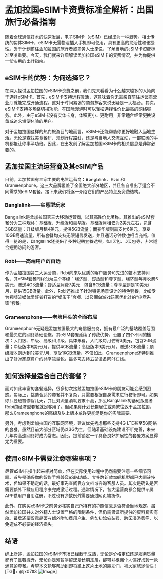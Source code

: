 # 孟加拉国eSIM卡资费标准全解析：出国旅行必备指南

随着全球通信技术的快速发展，电子SIM卡（eSIM）已经成为一种趋势。相比传统的实体SIM卡，eSIM卡无需物理插入手机即可使用，具有更高的灵活性和便捷性。对于计划前往孟加拉国的旅行者或商务人士来说，了解当地的eSIM卡资费标准至关重要。今天，我们就来详细解读孟加拉国eSIM卡的资费情况，并为你提供一份实用的出行指南。

## eSIM卡的优势：为何选择它？

在深入探讨孟加拉国的eSIM卡资费之前，我们先来看看为什么越来越多的人倾向于选择eSIM卡。首先，eSIM卡支持远程激活，这意味着你无需亲自前往运营商营业厅就能完成开通流程。这对于时间紧张的商务旅客来说无疑是一大福音。其次，eSIM卡支持多网络切换功能，在国际漫游时可以轻松选择性价比最高的网络服务。此外，由于eSIM卡没有实体卡身，体积更小、更耐用，非常适合经常更换设备或追求轻便体验的用户。

对于孟加拉国这样的热门旅游目的地而言，eSIM卡还能帮助你更好地融入当地生活。无论是查找美食餐厅、规划行程路线，还是与当地人交流互动，一部联网的手机都能让你事半功倍。因此，在出发前了解孟加拉国eSIM卡的相关信息是非常必要的。

## 孟加拉国主流运营商及其eSIM产品

目前，孟加拉国有三家主要的电信运营商：Banglalink、Robi 和 Grameenphone。这三大品牌覆盖了全国绝大部分地区，并且各自推出了适合不同需求的eSIM套餐。接下来我们将逐一介绍它们的产品特点及资费结构。

### Banglalink——实惠型玩家

Banglalink是孟加拉国第三大移动运营商，以其高性价比著称。其推出的eSIM套餐分为三种规格：基础版、升级版和豪华版。基础版月租仅为2美元左右，包含3GB流量；升级版月租4美元，提供5GB流量；而豪华版则需支付6美元，享受10GB高速流量。所有套餐均支持无限短信发送，并且通话分钟数也相当充裕。值得一提的是，Banglalink还提供了多种短期套餐选项，如1天包、3天包等，非常适合短期访问的游客。

### Robi——高端用户的首选

作为孟加拉国第二大运营商，Robi向来以优质的客户服务和先进的技术支持闻名。其eSIM套餐同样分为三个等级：经济型、舒适型和尊享型。经济型每月收费5美元，赠送4GB流量；舒适型月费7美元，包含8GB流量；尊享型则是10美元/月，提供15GB流量。此外，Robi还推出了针对特定场景设计的特色套餐，比如专为视频流媒体爱好者打造的“娱乐王”套餐，以及面向游戏玩家优化过的“电竞先锋”套餐。

### Grameenphone——老牌巨头的全面布局

Grameenphone无疑是孟加拉国最大的电信服务商，拥有最广泛的基站覆盖范围和最先进的网络基础设施。其eSIM套餐延续了传统优势，设置了四个不同的档次：入门级、中级、高级和顶级。具体来看，入门级每月仅需3美元，包含2GB流量；中级版本6美元/月，提供4GB流量；高级版本9美元/月，赠送8GB流量；顶级版本则达到12美元/月，享受16GB流量。不仅如此，Grameenphone还特别推出了针对家庭用户的共享流量包，最多可支持五部设备同时在线。

## 如何选择最适合自己的套餐？

面对如此丰富的套餐选择，很多初次接触孟加拉国eSIM卡的朋友可能会感到困惑。实际上，挑选合适的套餐并不复杂，只需要根据自身需求进行权衡即可。如果你只是短暂停留几天，并且对流量消耗要求不高，那么Banglalink的基础版或者Robi的经济型套餐就足够用了。但如果你计划长期居住或频繁往返于孟加拉国，那么Grameenphone的高级及以上版本或许更能满足你的实际需要。

另外，考虑到孟加拉国的互联网环境，建议优先考虑那些支持4G LTE甚至5G网络的套餐。虽然目前大部分区域仍以3G为主，但随着基础设施建设不断完善，未来几年内高速网络将成为常态。因此，提前锁定一个具备良好扩展性的套餐方案显得尤为重要。

## 使用eSIM卡需要注意哪些事项？

尽管eSIM卡操作起来相对简单，但在实际使用过程中仍然需要注意一些细节问题。首先是确保你的智能手机兼容eSIM功能。大多数新款旗舰机型都已内置该技术，但如果不确定的话，最好事先查阅官方文档或咨询客服人员。其次是确认是否需要额外下载应用程序来完成激活过程。通常情况下，各大运营商都会提供专属APP供用户自助注册，不过也有少数例外需要通过网页端操作。

此外，在购买eSIM卡之前务必核实自己所持有的护照信息是否符合当地规定。虽然孟加拉国并未对外籍人士设置严格的限制条件，但仍需保证所提供的资料真实有效。最后还要留意是否有额外附加费用产生，例如初始安装费、跨区漫游费等，以免造成不必要的经济损失。

## 结语

综上所述，孟加拉国的eSIM卡市场已经趋于成熟，无论是价格定位还是服务质量都有了显著提升。无论你是短暂停留还是长期定居，都可以根据个人偏好找到一款满意的套餐。希望本文能够帮助到即将踏上这片土地的朋友们，祝大家旅途愉快！[TG💪+ @jx0703 ![Image](https://github.com/user-attachments/assets/dbca1d08-cadb-493c-b0ec-ad6f7a83f270)]